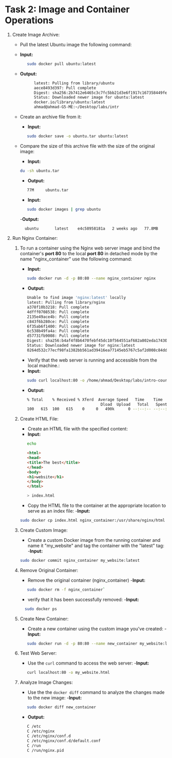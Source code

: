 # Task 2: Image and Container Operations

1. Create Image Archive:
   - Pull the latest Ubuntu image the following command:
   - **Input:**
      ``` bash
         sudo docker pull ubuntu:latest
      ```
   - **Output:** 
      ``` bash 
            latest: Pulling from library/ubuntu
            aece8493d397: Pull complete 
            Digest: sha256:2b7412e6465c3c7fc5bb21d3e6f1917c167358449fecac8176c6e496e5c1f05f
            Status: Downloaded newer image for ubuntu:latest
            docker.io/library/ubuntu:latest
            ahmad@ahmad-G5-ME:~/Desktop/labs/intr
      ```
   - Create an archive file from it:
      - **Input:**
      ``` bash
         sudo docker save -o ubuntu.tar ubuntu:latest
      ```
   - Compare the size of this archive file with the size of the original image:
      - **Input:**
      ``` bash
      du -sh ubuntu.tar
      ```
     - **Output:** 
      ```bash
         77M     ubuntu.tar
      ```

      - **Input:**
      ``` bash
         sudo docker images | grep ubuntu
      ```
      -**Output:**
      ```bash
        ubuntu       latest    e4c58958181a   2 weeks ago   77.8MB
      ```
   
2. Run Nginx Container:
   1. To run a container using the Nginx web server image and bind the container's **port 80** to the local **port 80** in detached mode by the  name  "nginx_container" use the following command: 
      - **Input:**
      ``` bash
         sudo docker run -d -p 80:80 --name nginx_container nginx
      ```

      - **Output:** 
      ``` bash
         Unable to find image 'nginx:latest' locally
         latest: Pulling from library/nginx
         a378f10b3218: Pull complete 
         4dfff0708538: Pull complete 
         2135e49ace4b: Pull complete 
         c843f6b280ce: Pull complete 
         6f35ab6f1400: Pull complete 
         6c538b49fa4a: Pull complete 
         d57731fb9008: Pull complete 
         Digest: sha256:b4af4f8b6470febf45dc10f564551af682a802eda1743055a7dfc8332dffa595
         Status: Downloaded newer image for nginx:latest
         0264d532c77ecf98fa1382bb561ad39416ea77145eb5767c5af2d008c84ddd8a

      ```
      - Verify that the web server is running and accessible from the local machine.: 
      - **Input:**
      ``` bash
         sudo curl localhost:80 -o /home/ahmad/Desktop/labs/intro-course-labs/nginx.html 
      ```
      - **Output:**
      ```bash
         % Total    % Received % Xferd  Average Speed   Time    Time     Time  Current
                                         Dload  Upload   Total   Spent    Left  Speed
         100   615  100   615    0     0   490k      0 --:--:-- --:--:-- --:--:--  600k
      ```

   3. Create HTML File:
      - Create an HTML file with the specified content:
      - **Input:**
      ```bash
         echo 
      ```
      ```html
         <html>
         <head>
         <title>The best</title>
         </head>
         <body>
         <h1>website</h1>
         </body>
         </html>
      ```
      ```bash
         > index.html
      ```

      - Copy the HTML file to the container at the appropriate location to serve as an index file: 
      -**Input:**
       ``` bash
       sudo docker cp index.html nginx_container:/usr/share/nginx/html
       ```
       

   4. Create Custom Image:
      - Create a custom Docker image from the running container and name it "my_website" and tag the container with the "latest" tag:
      -**Input:**
       ``` bash
       sudo docker commit nginx_container my_website:latest
       ```


   5. Remove Original Container:
      - Remove the original container (nginx_container) 
      -**Input:**
      ``` bash
         sudo docker rm -f nginx_container`
      ```
      - verify that it has been successfully removed:
      -**Input:**
       ``` bash
         sudo docker ps
       ```


   6. Create New Container:
      - Create a new container using the custom image you've created:
      -**Input:**
      ``` bash
         sudo docker run -d -p 80:80 --name new_container my_website:latest
      ```

   7. Test Web Server:
      - Use the `curl` command to access the web server: 
      -**Input:**
      ``` bash
         curl localhost:80 -o my_website.html
      ```

   8. Analyze Image Changes:
      - Use the the `docker diff` command to analyze the changes made to the new image:
      -**Input:**
      ``` bash
         sudo docker diff new_container
      ```
      - **Output:** 
      ```bash
         C /etc
         C /etc/nginx
         C /etc/nginx/conf.d
         C /etc/nginx/conf.d/default.conf
         C /run
         C /run/nginx.pid
      ```